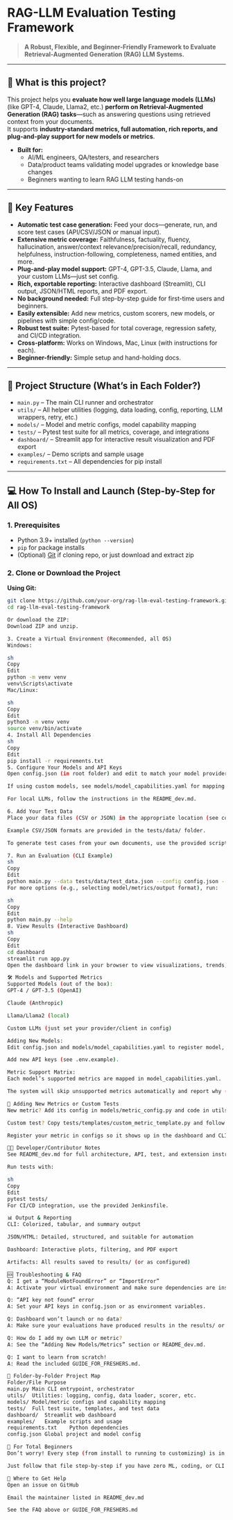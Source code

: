 # RAG-LLM Evaluation Testing Framework

> **A Robust, Flexible, and Beginner-Friendly Framework to Evaluate Retrieval-Augmented Generation (RAG) LLM Systems.**

---

## 🚀 What is this project?

This project helps you **evaluate how well large language models (LLMs)** (like GPT-4, Claude, Llama2, etc.) **perform on Retrieval-Augmented Generation (RAG) tasks**—such as answering questions using retrieved context from your documents.  
It supports **industry-standard metrics, full automation, rich reports, and plug-and-play support for new models or metrics**.

- **Built for:**
  - AI/ML engineers, QA/testers, and researchers
  - Data/product teams validating model upgrades or knowledge base changes
  - Beginners wanting to learn RAG LLM testing hands-on

---

## 🧩 Key Features

- **Automatic test case generation:** Feed your docs—generate, run, and score test cases (API/CSV/JSON or manual input).
- **Extensive metric coverage:** Faithfulness, factuality, fluency, hallucination, answer/context relevance/precision/recall, redundancy, helpfulness, instruction-following, completeness, named entities, and more.
- **Plug-and-play model support:** GPT-4, GPT-3.5, Claude, Llama, and your custom LLMs—just set config.
- **Rich, exportable reporting:** Interactive dashboard (Streamlit), CLI output, JSON/HTML reports, and PDF export.
- **No background needed:** Full step-by-step guide for first-time users and beginners.
- **Easily extensible:** Add new metrics, custom scorers, new models, or pipelines with simple config/code.
- **Robust test suite:** Pytest-based for total coverage, regression safety, and CI/CD integration.
- **Cross-platform:** Works on Windows, Mac, Linux (with instructions for each).
- **Beginner-friendly:** Simple setup and hand-holding docs.

---

## 📁 Project Structure (What’s in Each Folder?)

- `main.py` – The main CLI runner and orchestrator
- `utils/` – All helper utilities (logging, data loading, config, reporting, LLM wrappers, retry, etc.)
- `models/` – Model and metric configs, model capability mapping
- `tests/` – Pytest test suite for all metrics, coverage, and integrations
- `dashboard/` – Streamlit app for interactive result visualization and PDF export
- `examples/` – Demo scripts and sample usage
- `requirements.txt` – All dependencies for pip install

---

## 💻 How To Install and Launch (Step-by-Step for All OS)

### **1. Prerequisites**

- Python 3.9+ installed (`python --version`)
- `pip` for package installs
- (Optional) [Git](https://git-scm.com/) if cloning repo, or just download and extract zip

### **2. Clone or Download the Project**

**Using Git:**
```sh
git clone https://github.com/your-org/rag-llm-eval-testing-framework.git
cd rag-llm-eval-testing-framework

Or download the ZIP:
Download ZIP and unzip.

3. Create a Virtual Environment (Recommended, all OS)
Windows:

sh
Copy
Edit
python -m venv venv
venv\Scripts\activate
Mac/Linux:

sh
Copy
Edit
python3 -m venv venv
source venv/bin/activate
4. Install All Dependencies
sh
Copy
Edit
pip install -r requirements.txt
5. Configure Your Models and API Keys
Open config.json (in root folder) and edit to match your model provider and keys (OpenAI, Anthropic, local, etc.)

If using custom models, see models/model_capabilities.yaml for mapping and supported metrics.

For local LLMs, follow the instructions in the README_dev.md.

6. Add Your Test Data
Place your data files (CSV or JSON) in the appropriate location (see config).

Example CSV/JSON formats are provided in the tests/data/ folder.

To generate test cases from your own documents, use the provided scripts or follow the GUIDE_FOR_FRESHERS.md.

7. Run an Evaluation (CLI Example)
sh
Copy
Edit
python main.py --data tests/data/test_data.json --config config.json --output results/
For more options (e.g., selecting model/metrics/output format), run:

sh
Copy
Edit
python main.py --help
8. View Results (Interactive Dashboard)
sh
Copy
Edit
cd dashboard
streamlit run app.py
Open the dashboard link in your browser to view visualizations, trends, and export PDF reports.

🛠️ Models and Supported Metrics
Supported Models (out of the box):
GPT-4 / GPT-3.5 (OpenAI)

Claude (Anthropic)

Llama/Llama2 (local)

Custom LLMs (just set your provider/client in config)

Adding New Models:
Edit config.json and models/model_capabilities.yaml to register model, provider, and supported metrics.

Add new API keys (see .env.example).

Metric Support Matrix:
Each model’s supported metrics are mapped in model_capabilities.yaml.

The system will skip unsupported metrics automatically and report why (see HTML/JSON report).

🧪 Adding New Metrics or Custom Tests
New metric? Add its config in models/metric_config.py and code in utils/utils/scorer.py.

Custom test? Copy tests/templates/custom_metric_template.py and follow the instructions.

Register your metric in configs so it shows up in the dashboard and CLI.

🧑‍💻 Developer/Contributor Notes
See README_dev.md for full architecture, API, test, and extension instructions.

Run tests with:

sh
Copy
Edit
pytest tests/
For CI/CD integration, use the provided Jenkinsfile.

📊 Output & Reporting
CLI: Colorized, tabular, and summary output

JSON/HTML: Detailed, structured, and suitable for automation

Dashboard: Interactive plots, filtering, and PDF export

Artifacts: All results saved to results/ (or as configured)

🆘 Troubleshooting & FAQ
Q: I get a “ModuleNotFoundError” or “ImportError”
A: Activate your virtual environment and make sure dependencies are installed.

Q: “API key not found” error
A: Set your API keys in config.json or as environment variables.

Q: Dashboard won’t launch or no data?
A: Make sure your evaluations have produced results in the results/ or configured output folder.

Q: How do I add my own LLM or metric?
A: See the “Adding New Models/Metrics” section or README_dev.md.

Q: I want to learn from scratch!
A: Read the included GUIDE_FOR_FRESHERS.md.

📂 Folder-by-Folder Project Map
Folder/File	Purpose
main.py	Main CLI entrypoint, orchestrator
utils/	Utilities: logging, config, data loader, scorer, etc.
models/	Model/metric configs and capability mapping
tests/	Full test suite, templates, and test data
dashboard/	Streamlit web dashboard
examples/	Example scripts and usage
requirements.txt	Python dependencies
config.json	Global project and model config

👋 For Total Beginners
Don’t worry! Every step (from install to running to customizing) is in GUIDE_FOR_FRESHERS.md.

Just follow that file step-by-step if you have zero ML, coding, or CLI experience.

📣 Where to Get Help
Open an issue on GitHub

Email the maintainer listed in README_dev.md

See the FAQ above or GUIDE_FOR_FRESHERS.md
